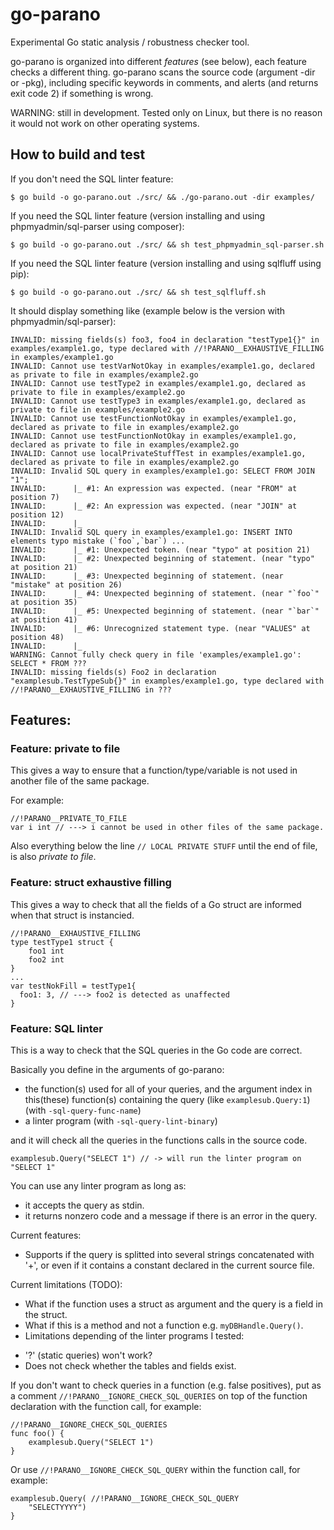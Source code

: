 # go-parano
Experimental Go static analysis / robustness checker tool.

go-parano is organized into different *features* (see below), 
each feature checks a different thing. go-parano scans the source code 
(argument -dir or -pkg), including specific keywords in comments, 
and alerts (and returns exit code 2) if something is wrong.

WARNING: still in development. Tested only on Linux, but there is no reason it would not work on other operating systems.

## How to build and test

If you don't need the SQL linter feature:
```
$ go build -o go-parano.out ./src/ && ./go-parano.out -dir examples/
```

If you need the SQL linter feature (version installing and using phpmyadmin/sql-parser using composer):
```
$ go build -o go-parano.out ./src/ && sh test_phpmyadmin_sql-parser.sh
```
If you need the SQL linter feature (version installing and using sqlfluff using pip):
```
$ go build -o go-parano.out ./src/ && sh test_sqlfluff.sh
```

It should display something like (example below is the version with phpmyadmin/sql-parser):
```
INVALID: missing fields(s) foo3, foo4 in declaration "testType1{}" in examples/example1.go, type declared with //!PARANO__EXHAUSTIVE_FILLING in examples/example1.go
INVALID: Cannot use testVarNotOkay in examples/example1.go, declared as private to file in examples/example2.go
INVALID: Cannot use testType2 in examples/example1.go, declared as private to file in examples/example2.go
INVALID: Cannot use testType3 in examples/example1.go, declared as private to file in examples/example2.go
INVALID: Cannot use testFunctionNotOkay in examples/example1.go, declared as private to file in examples/example2.go
INVALID: Cannot use testFunctionNotOkay in examples/example1.go, declared as private to file in examples/example2.go
INVALID: Cannot use localPrivateStuffTest in examples/example1.go, declared as private to file in examples/example2.go
INVALID: Invalid SQL query in examples/example1.go: SELECT FROM JOIN "1";
INVALID:      |_ #1: An expression was expected. (near "FROM" at position 7)
INVALID:      |_ #2: An expression was expected. (near "JOIN" at position 12)
INVALID:      |_ 
INVALID: Invalid SQL query in examples/example1.go: INSERT INTO elements typo mistake (`foo`,`bar`) ...
INVALID:      |_ #1: Unexpected token. (near "typo" at position 21)
INVALID:      |_ #2: Unexpected beginning of statement. (near "typo" at position 21)
INVALID:      |_ #3: Unexpected beginning of statement. (near "mistake" at position 26)
INVALID:      |_ #4: Unexpected beginning of statement. (near "`foo`" at position 35)
INVALID:      |_ #5: Unexpected beginning of statement. (near "`bar`" at position 41)
INVALID:      |_ #6: Unrecognized statement type. (near "VALUES" at position 48)
INVALID:      |_ 
WARNING: Cannot fully check query in file 'examples/example1.go': SELECT * FROM ???
INVALID: missing fields(s) Foo2 in declaration "examplesub.TestTypeSub{}" in examples/example1.go, type declared with //!PARANO__EXHAUSTIVE_FILLING in ???
```
## Features:

### Feature: private to file

This gives a way to ensure that a function/type/variable is not 
used in another file of the same package.

For example:
```
//!PARANO__PRIVATE_TO_FILE
var i int // ---> i cannot be used in other files of the same package.
```

Also everything below the line `// LOCAL PRIVATE STUFF` 
until the end of file, is also _private to file_.

### Feature: struct exhaustive filling

This gives a way to check that all the fields of a Go struct are informed 
when that struct is instancied.
```
//!PARANO__EXHAUSTIVE_FILLING
type testType1 struct {
	foo1 int
	foo2 int
}
...
var testNokFill = testType1{
  foo1: 3, // ---> foo2 is detected as unaffected
}
```

### Feature: SQL linter

This is a way to check that the SQL queries in the Go code are correct.
 
Basically you define in the arguments of go-parano:
 * the function(s) used for all of your queries, and the argument index in 
 this(these) function(s) containing the query 
 (like `examplesub.Query:1`) (with `-sql-query-func-name`)
 * a linter program (with `-sql-query-lint-binary`)
	
and it will check all the queries in the functions calls in the source code.

```
examplesub.Query("SELECT 1") // -> will run the linter program on "SELECT 1"
```

You can use any linter program as long as:
 * it accepts the query as stdin.
 * it returns nonzero code and a message if there is an error in the query.

Current features:
 * Supports if the query is splitted into several strings concatenated 
 with '+', or even if it contains a constant declared in the current source file.

Current limitations (TODO): 
 * What if the function uses a struct as argument and the query is a field in the struct.
 * What if this is a method and not a function e.g. `myDBHandle.Query()`.
 * Limitations depending of the linter programs I tested:
  - '?' (static queries) won't work?
  - Does not check whether the tables and fields exist.
 
If you don't want to check queries in a function (e.g. false positives), 
put as a comment `//!PARANO__IGNORE_CHECK_SQL_QUERIES` on top of the 
function declaration with the function call, for example:
```
//!PARANO__IGNORE_CHECK_SQL_QUERIES
func foo() {
	examplesub.Query("SELECT 1")
}
```

Or use `//!PARANO__IGNORE_CHECK_SQL_QUERY` within the function call, 
for example:
```
examplesub.Query( //!PARANO__IGNORE_CHECK_SQL_QUERY
	"SELECTYYYY")
}
```

